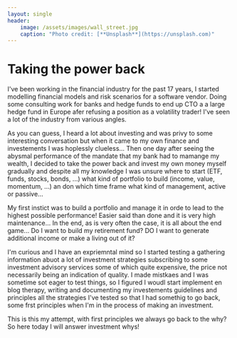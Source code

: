 ```yaml
---
layout: single
header:
    image: /assets/images/wall_street.jpg
    caption: "Photo credit: [**Unsplash**](https://unsplash.com)"
---
```

# Taking the power back
I've been working in the financial industry for the past 17 years, I started modelling financial models and risk scenarios for a software vendor.
Doing some consulting work for banks and hedge funds to end up CTO a a large hedge fund in Europe afer refusing a position as a volatility trader! I've seen a lot of the industry from various angles.

As you can guess, I heard a lot about investing and was privy to some interesting conversation but when it came to my own finance and investements I was hoplessly clueless...
Then one day after seeing the abysmal performance of the mandate that my bank had to mamange my wealth, I decided to take the power back and invest my own money myself gradually and despite all my knowledge I was unsure where to start (ETF, funds, stocks, bonds,  ...) what kind of portfolio to build (income, value, momentum, ...) an don which time frame what kind of management, active or passive...

My first instict was to build a portfolio and manage it in orde to lead to the highest possible performance! Easier said than done and it is very high maintenance... In the end, as is very often the case, it is all about the end game... Do I want to build my retirement fund? DO I want to generate additional income or make a living out of it?

I'm curious and I have an expriemntal mind so I started testing a gathering information abuot a lot of investment strategies subscribing to some investment advisory services some of which quite expensive, the price not necessarily being an indication of quality. I made mistkaes and I was sometime sot eager to test things, so I figured I woudl start implement en blog therapy, writing and documenting my investements guidelines and principles all the strategies I've tested so that I had somethig to go back, some frst principles when I'm in the process of making an investment.

This is this my attempt, with first principles we always go back to the why? So here today I will answer investment whys!

